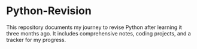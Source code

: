 # Python-Revision
This repository documents my journey to revise Python after learning it three months ago. It includes comprehensive notes, coding projects, and a tracker for my progress.
